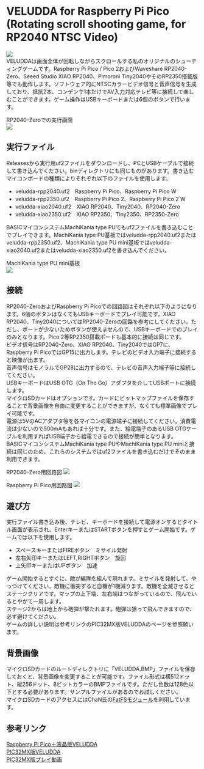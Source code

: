 # VELUDDA for Raspberry Pi Pico (Rotating scroll shooting game, for RP2040 NTSC Video)
![](./image/veludda_title.jpg)  
VELUDDAは画面全体が回転しながらスクロールする私のオリジナルのシューティングゲームです。Raspberry Pi Pico / Pico 2およびWaveshare RP2040-Zero、Seeed Studio XIAO RP2040、Pimoroni Tiny2040やそのRP2350搭載版等でも動作します。ソフトウェア的にNTSCカラービデオ信号と音声信号を生成しており、抵抗2本、コンデンサ1本だけでAV入力対応テレビ等に接続して楽しむことができます。ゲーム操作はUSBキーボードまたは6個のボタンで行います。  
  
RP2040-Zeroでの実行画面  
![](./image/veludda_rp2040-zero.jpg)  
## 実行ファイル
Releasesから実行用uf2ファイルをダウンロードし、PCとUSBケーブルで接続して書き込んでください。binディレクトリにも同じものがあります。書き込むマイコンボードの種類によりそれぞれ以下のファイルを使用します。  
* veludda-rpp2040.uf2　Raspberry Pi Pico、Raspberry Pi Pico W
* veludda-rpp2350.uf2　Raspberry Pi Pico 2、Raspberry Pi Pico 2 W
* veludda-xiao2040.uf2　XIAO RP2040、Tiny2040、RP2040-Zero
* veludda-xiao2350.uf2　XIAO RP2350、Tiny2350、RP2350-Zero

BASICマイコンシステムMachiKania type PUでもuf2ファイルを書き込むことでプレイできます。MachiKania type PU基板ではveludda-rpp2040.uf2またはveludda-rpp2350.uf2、MachiKania type PU mini基板ではveludda-xiao2040.uf2またはveludda-xiao2350.uf2を書き込んでください。  

MachiKania type PU mini基板  
![](./image/veludda_machikaniapumini.jpg)  
## 接続
RP2040-ZeroおよびRaspberry Pi Picoでの回路図はそれぞれ以下のようになります。6個のボタンはなくてもUSBキーボードでプレイ可能です。XIAO RP2040、Tiny2040についてはRP2040-Zeroの回路を参考にしてください。ただし、ポートが少ないためボタンが使えませんので、USBキーボードでのプレイのみとなります。Pico 2等RP2350搭載ボードも基本的に接続は同じです。  
ビデオ信号はRP2040-Zero、XIAO RP2040、Tiny2040ではGP7に、Raspberry Pi PicoではGP15に出力します。テレビのビデオ入力端子に接続すると映像が出ます。  
音声信号はモノラルでGP28に出力するので、テレビの音声入力端子等に接続してください。  
USBキーボードはUSB OTG（On The Go）アダプタを介してUSBポートに接続します。  
マイクロSDカードはオプションです。カードにビットマップファイルを保存することで背景画像を自由に変更することができますが、なくても標準画像でプレイ可能です。  
電源は5VのACアダプタ等を各マイコンの電源端子に接続してください。消費電流は少ないので500mAもあれば十分です。また、給電端子のあるUSB OTGケーブルを利用すればUSB端子から給電できるので接続が簡単となります。  
BASICマイコンシステムMachiKania type PUやMachiKania type PU miniと接続は同じのため、これらのシステムではuf2ファイルを書き込むだけでそのまま利用できます。  
  
RP2040-Zero用回路図
![](./image/veludda_schematic_RP2040-Zero.png)  
  
Raspberry Pi Pico用回路図
![](./image/veludda_schematic_RaspberryPiPico.png)  
## 遊び方
実行ファイル書き込み後、テレビ、キーボードを接続して電源オンするとタイトル画面が表示され、EnterキーまたはSTARTボタンを押すとゲーム開始です。ゲームでは以下を使用します。  
  
* スペースキーまたはFIREボタン　ミサイル発射  
* 左右矢印キーまたはLEFT,RIGHTボタン　旋回  
* 上矢印キーまたはUPボタン　加速  
  
ゲーム開始するとすぐに、敵が編隊を組んで現れます。ミサイルを発射して、やっつけてください。敵機に衝突すると自機が1機減ります。敵機を全滅させるとステージクリアです。マップの上下端、左右端はつながっているので、飛んでいるとやがて一周します。  
ステージ2からは地上から砲弾が撃たれます。砲弾は狙って飛んできますので、必ず避けてください。  
ゲームの詳しい説明は参考リンクのPIC32MX版VELUDDAのページを参照願います。  
## 背景画像
マイクロSDカードのルートディレクトリに「VELUDDA.BMP」ファイルを保存しておくと、背景画像を変更することが可能です。ファイル形式は横512ドット、縦256ドット、8ビットカラーのBMPファイルです。ただし色数は128色以下とする必要があります。サンプルファイルがあるのでお試しください。  
マイクロSDカードのアクセスにはChaN氏の[FatFSモジュール](https://elm-chan.org/fsw/ff/)を利用しています。  
## 参考リンク
[Raspberry Pi Pico＋液晶版VELUDDA](https://github.com/KenKenMkIISR/veludda_lcd)  
[PIC32MX版VELUDDA](http://www.ze.em-net.ne.jp/~kenken/veludda/index.html)  
[PIC32MX版プレイ動画](https://youtu.be/S2RQJJL0LQA)  
